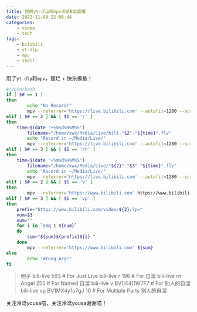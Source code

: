 ```yaml
---
title: 使用yt-dlp和mpv浏览B站直播
date: 2022-11-09 22:06:44
categories:
    - video
    - tech
tags:
    - bilibili
    - yt-dlp
    - mpv
    - shell
---
```

用了`yt-dlp`和`mpv`，摆烂 + 快乐摸鱼！

```bash
#!/bin/bash
if [ $# == 1 ]
then
        echo "No Record!"
        mpv --referrer='https://live.bilibili.com' --autofit=1280 --script-opts=osc-visibility=never --ytdl-raw-options=format='best[vcodec=avc]' https://live.bilibili.com/$1
elif [ $# == 2 ] && [ $1 == 'r' ]
then
	time=$(date "+%m%d%H%M%S")
        filename="/home/xwx/Media/Live/bili-"$2"-"${time}".flv"
        echo "Record in ~/Media/Live/"
        mpv --referrer='https://live.bilibili.com' --autofit=1280 --script-opts=osc-visibility=never --ytdl-raw-options=format='best[vcodec=avc]' https://live.bilibili.com/$2 --stream-record=${filename}
elif [ $# == 3 ] && [ $1 == 'rn' ]
then
	time=$(date "+%m%d%H%M%S")
        filename="/home/xwx/Media/Live/"${2}"-"$3"-"${time}".flv"
        echo "Record in ~/Media/Live/"
        mpv --referrer='https://live.bilibili.com' --autofit=1280 --script-opts=osc-visibility=never --ytdl-raw-options=format='best[vcodec=avc]' https://live.bilibili.com/$3 --stream-record=${filename}
elif [ $# == 2 ] && [ $1 == 'v' ]
then
        mpv --referrer='https://www.bilibili.com' https://www.bilibili.com/video/$2
elif [ $# == 3 ] && [ $1 == 'vp' ]
then
	prefix="https://www.bilibili.com/video/${2}/?p="
	num=$3
	sum=""
	for i in `seq 1 ${num}`
	do
		sum="${sum}${prefix}${i} "
	done	
        mpv --referrer='https://www.bilibili.com' ${sum}
else
        echo "Wrong Arg!"
fi
```
> 例子
> bili-live 593 # For Just Live
> bili-live r 196 # For 自溜
> bili-live rn Angel 255 # For Named 自溜 
> bili-live v BV1j4411W7F7 # For 别人的自溜
> bili-live vp BV1MX4y1o7gJ 10 # For Multiple Parts 别人的自溜

关注泠鸢yousa喵，关注泠鸢yousa谢谢喵！
